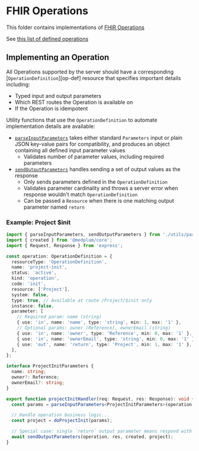 # FHIR Operations

This folder contains implementations of [FHIR Operations](https://hl7.org/fhir/operations.html)

See [this list of defined operations](https://hl7.org/fhir/operationslist.html)

## Implementing an Operation

All Operations supported by the server should have a corresponding [`OperationDefinition`][op-def] resource that
specifies important details including:

- Typed input and output parameters
- Which REST routes the Operation is available on
- If the Operation is idempotent

Utility functions that use the `OperationDefinition` to automate implementation details are available:

- [`parseInputParameters`](./utils/parameters.ts) takes either standard `Parameters` input or plain JSON key-value pairs
  for compatibility, and produces an object containing all defined input parameter values
  - Validates number of parameter values, including required parameters
- [`sendOutputParameters`](./utils/parameters.ts) handles sending a set of output values as the response
  - Only sends parameters defined in the `OperationDefinition`
  - Validates parameter cardinality and throws a server error when response wouldn't match `OperationDefinition`
  - Can be passed a `Resource` when there is one matching output parameter named `return`

### Example: Project $init

```ts
import { parseInputParameters, sendOutputParameters } from './utils/parameters';
import { created } from '@medplum/core';
import { Request, Response } from 'express';

const operation: OperationDefinition = {
  resourceType: 'OperationDefinition',
  name: 'project-init',
  status: 'active',
  kind: 'operation',
  code: 'init',
  resource: ['Project'],
  system: false,
  type: true, // Available at route /Project/$init only
  instance: false,
  parameter: [
    // Required param: name (string)
    { use: 'in', name: 'name', type: 'string', min: 1, max: '1' },
    // Optional params: owner (Reference), ownerEmail (string)
    { use: 'in', name: 'owner', type: 'Reference', min: 0, max: '1' },
    { use: 'in', name: 'ownerEmail', type: 'string', min: 0, max: '1' },
    { use: 'out', name: 'return', type: 'Project', min: 1, max: '1' },
  ],
};

interface ProjectInitParameters {
  name: string;
  owner?: Reference;
  ownerEmail?: string;
}

export function projectInitHandler(req: Request, res: Response): void {
  const params = parseInputParameters<ProjectInitParameters>(operation, req);

  // Handle operation business logic...
  const project = doProjectInit(params);

  // Special case: single `return` output parameter means respond with the Project resource directly
  await sendOutputParameters(operation, res, created, project);
}
```
